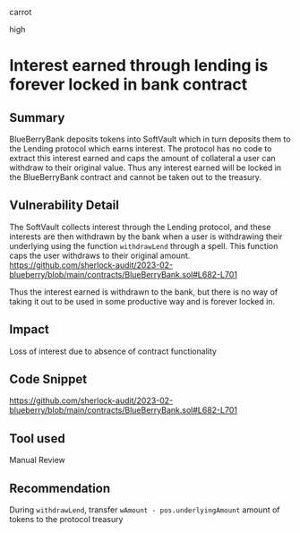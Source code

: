 carrot

high

# Interest earned through lending is forever locked in bank contract

## Summary
BlueBerryBank deposits tokens into SoftVault which in turn deposits them to the Lending protocol which earns interest. The protocol has no code to extract this interest earned and caps the amount of collateral a user can withdraw to their original value. Thus any interest earned will be locked in the BlueBerryBank contract and cannot be taken out to the treasury.
## Vulnerability Detail
The SoftVault collects interest through the Lending protocol, and these interests are then withdrawn by the bank when a user is withdrawing their underlying using the function `withdrawLend` through a spell. This function caps the user withdraws to their original amount.
https://github.com/sherlock-audit/2023-02-blueberry/blob/main/contracts/BlueBerryBank.sol#L682-L701

Thus the interest earned is withdrawn to the bank, but there is no way of taking it out to be used in some productive way and is forever locked in.
## Impact
Loss of interest due to absence of contract functionality
## Code Snippet
https://github.com/sherlock-audit/2023-02-blueberry/blob/main/contracts/BlueBerryBank.sol#L682-L701
## Tool used

Manual Review

## Recommendation
During `withdrawLend`, transfer `wAmount - pos.underlyingAmount` amount of tokens to the protocol treasury